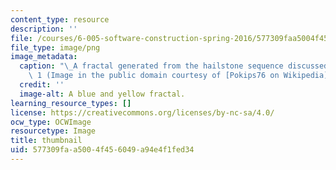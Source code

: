 ```yaml
---
content_type: resource
description: ''
file: /courses/6-005-software-construction-spring-2016/577309faa5004f456049a94e4f1fed34_6-005S16-th.png
file_type: image/png
image_metadata:
  caption: "\_A fractal generated from the hailstone sequence discussed in Lecture\
    \ 1 (Image in the public domain courtesy of [Pokips76 on Wikipedia](https://en.wikipedia.org/wiki/Collatz_conjecture#/media/File:CollatzFractal.png))."
  credit: ''
  image-alt: A blue and yellow fractal.
learning_resource_types: []
license: https://creativecommons.org/licenses/by-nc-sa/4.0/
ocw_type: OCWImage
resourcetype: Image
title: thumbnail
uid: 577309fa-a500-4f45-6049-a94e4f1fed34
---
```

